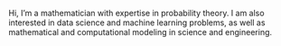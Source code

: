 Hi, I’m a mathematician with expertise in probability theory. I am also interested in data science and machine learning problems, as well as mathematical and computational modeling in science and engineering.

<!---
The (current) goal of this page is to keep a portfolio of some of my work in data science and provide a point of contact to future employers and others with similar interest. You can visit my Linkedin profile [here](https://www.linkedin.com/in/humberto-sanna/).
--->

[comment]: # (Still another comment)

<!---
hcs87/hcs87 is a ✨ special ✨ repository because its `README.md` (this file) appears on your GitHub profile.
You can click the Preview link to take a look at your changes.
--->

